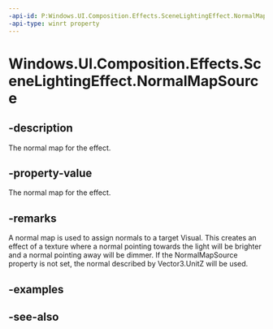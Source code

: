 ```yaml
---
-api-id: P:Windows.UI.Composition.Effects.SceneLightingEffect.NormalMapSource
-api-type: winrt property
---
```


<!-- Property syntax
public Windows.Graphics.Effects.IGraphicsEffectSource NormalMapSource { get;  set; }
-->

# Windows.UI.Composition.Effects.SceneLightingEffect.NormalMapSource

## -description
The normal map for the effect.



## -property-value
The normal map for the effect.

## -remarks
A normal map is used to assign normals to a target Visual. This creates an effect of a texture where a normal pointing towards the light will be brighter and a normal pointing away will be dimmer. If the NormalMapSource property is not set, the normal described by Vector3.UnitZ will be used.

## -examples

## -see-also

